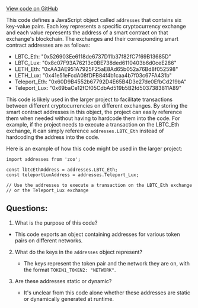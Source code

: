 [View code on GitHub](zoo-labs/zoo/blob/master/core/src/constants/addresses.ts)

This code defines a JavaScript object called `addresses` that contains six key-value pairs. Each key represents a specific cryptocurrency exchange and each value represents the address of a smart contract on that exchange's blockchain. The exchanges and their corresponding smart contract addresses are as follows:

- LBTC_Eth: "0x526903Ee6118de6737D11b37f82fC7f69B13685D"
- LBTC_Lux: "0x8c07F93A76213c0BE738ded6110403b6d0ceE286"
- LETH_Eth: "0xAA3AE951A7925F25aE8Ad65b052a76Bd8f052598"
- LETH_Lux: "0x41e51eFcdA08fDFB84f4b1caa4b7f03c67FA431b"
- Teleport_Eth: "0x60D9B4552b67792D4E65B4D3e27de0EfbCd219bA"
- Teleport_Lux: "0x69baCe12fCf05CdbAd519b5B2fd5037383811A89"

This code is likely used in the larger project to facilitate transactions between different cryptocurrencies on different exchanges. By storing the smart contract addresses in this object, the project can easily reference them when needed without having to hardcode them into the code. For example, if the project needs to execute a transaction on the LBTC_Eth exchange, it can simply reference `addresses.LBTC_Eth` instead of hardcoding the address into the code.

Here is an example of how this code might be used in the larger project:

```
import addresses from 'zoo';

const lbtcEthAddress = addresses.LBTC_Eth;
const teleportLuxAddress = addresses.Teleport_Lux;

// Use the addresses to execute a transaction on the LBTC_Eth exchange
// or the Teleport_Lux exchange
```
## Questions: 
 1. What is the purpose of this code?
   - This code exports an object containing addresses for various token pairs on different networks.

2. What do the keys in the `addresses` object represent?
   - The keys represent the token pair and the network they are on, with the format `TOKEN1_TOKEN2: "NETWORK"`.

3. Are these addresses static or dynamic?
   - It's unclear from this code alone whether these addresses are static or dynamically generated at runtime.